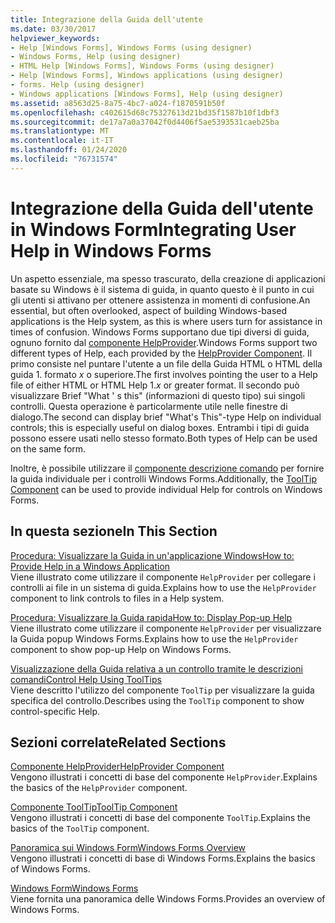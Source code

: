 ```yaml
---
title: Integrazione della Guida dell'utente
ms.date: 03/30/2017
helpviewer_keywords:
- Help [Windows Forms], Windows Forms (using designer)
- Windows Forms, Help (using designer)
- HTML Help [Windows Forms], Windows Forms (using designer)
- Help [Windows Forms], Windows applications (using designer)
- forms. Help (using designer)
- Windows applications [Windows Forms], Help (using designer)
ms.assetid: a8563d25-8a75-4bc7-a024-f1870591b50f
ms.openlocfilehash: c402615d68c75327613d21bd35f1587b10f1dbf3
ms.sourcegitcommit: de17a7a0a37042f0d4406f5ae5393531caeb25ba
ms.translationtype: MT
ms.contentlocale: it-IT
ms.lasthandoff: 01/24/2020
ms.locfileid: "76731574"
---
```

# <a name="integrating-user-help-in-windows-forms"></a><span data-ttu-id="a8a77-102">Integrazione della Guida dell'utente in Windows Form</span><span class="sxs-lookup"><span data-stu-id="a8a77-102">Integrating User Help in Windows Forms</span></span>
<span data-ttu-id="a8a77-103">Un aspetto essenziale, ma spesso trascurato, della creazione di applicazioni basate su Windows è il sistema di guida, in quanto questo è il punto in cui gli utenti si attivano per ottenere assistenza in momenti di confusione.</span><span class="sxs-lookup"><span data-stu-id="a8a77-103">An essential, but often overlooked, aspect of building Windows-based applications is the Help system, as this is where users turn for assistance in times of confusion.</span></span> <span data-ttu-id="a8a77-104">Windows Forms supportano due tipi diversi di guida, ognuno fornito dal [componente HelpProvider](../controls/helpprovider-component-windows-forms.md).</span><span class="sxs-lookup"><span data-stu-id="a8a77-104">Windows Forms support two different types of Help, each provided by the [HelpProvider Component](../controls/helpprovider-component-windows-forms.md).</span></span> <span data-ttu-id="a8a77-105">Il primo consiste nel puntare l'utente a un file della Guida HTML o HTML della guida 1. formato *x* o superiore.</span><span class="sxs-lookup"><span data-stu-id="a8a77-105">The first involves pointing the user to a Help file of either HTML or HTML Help 1.*x* or greater format.</span></span> <span data-ttu-id="a8a77-106">Il secondo può visualizzare Brief "What ' s this" (informazioni di questo tipo) sui singoli controlli. Questa operazione è particolarmente utile nelle finestre di dialogo.</span><span class="sxs-lookup"><span data-stu-id="a8a77-106">The second can display brief "What's This"-type Help on individual controls; this is especially useful on dialog boxes.</span></span> <span data-ttu-id="a8a77-107">Entrambi i tipi di guida possono essere usati nello stesso formato.</span><span class="sxs-lookup"><span data-stu-id="a8a77-107">Both types of Help can be used on the same form.</span></span>  
  
 <span data-ttu-id="a8a77-108">Inoltre, è possibile utilizzare il [componente descrizione comando](../controls/tooltip-component-windows-forms.md) per fornire la guida individuale per i controlli Windows Forms.</span><span class="sxs-lookup"><span data-stu-id="a8a77-108">Additionally, the [ToolTip Component](../controls/tooltip-component-windows-forms.md) can be used to provide individual Help for controls on Windows Forms.</span></span>  
  
## <a name="in-this-section"></a><span data-ttu-id="a8a77-109">In questa sezione</span><span class="sxs-lookup"><span data-stu-id="a8a77-109">In This Section</span></span>  
 [<span data-ttu-id="a8a77-110">Procedura: Visualizzare la Guida in un'applicazione Windows</span><span class="sxs-lookup"><span data-stu-id="a8a77-110">How to: Provide Help in a Windows Application</span></span>](how-to-provide-help-in-a-windows-application.md)  
 <span data-ttu-id="a8a77-111">Viene illustrato come utilizzare il componente `HelpProvider` per collegare i controlli ai file in un sistema di guida.</span><span class="sxs-lookup"><span data-stu-id="a8a77-111">Explains how to use the `HelpProvider` component to link controls to files in a Help system.</span></span>  
  
 [<span data-ttu-id="a8a77-112">Procedura: Visualizzare la Guida rapida</span><span class="sxs-lookup"><span data-stu-id="a8a77-112">How to: Display Pop-up Help</span></span>](how-to-display-pop-up-help.md)  
 <span data-ttu-id="a8a77-113">Viene illustrato come utilizzare il componente `HelpProvider` per visualizzare la Guida popup Windows Forms.</span><span class="sxs-lookup"><span data-stu-id="a8a77-113">Explains how to use the `HelpProvider` component to show pop-up Help on Windows Forms.</span></span>  
  
 [<span data-ttu-id="a8a77-114">Visualizzazione della Guida relativa a un controllo tramite le descrizioni comandi</span><span class="sxs-lookup"><span data-stu-id="a8a77-114">Control Help Using ToolTips</span></span>](control-help-using-tooltips.md)  
 <span data-ttu-id="a8a77-115">Viene descritto l'utilizzo del componente `ToolTip` per visualizzare la guida specifica del controllo.</span><span class="sxs-lookup"><span data-stu-id="a8a77-115">Describes using the `ToolTip` component to show control-specific Help.</span></span>  
  
## <a name="related-sections"></a><span data-ttu-id="a8a77-116">Sezioni correlate</span><span class="sxs-lookup"><span data-stu-id="a8a77-116">Related Sections</span></span>  
 [<span data-ttu-id="a8a77-117">Componente HelpProvider</span><span class="sxs-lookup"><span data-stu-id="a8a77-117">HelpProvider Component</span></span>](../controls/helpprovider-component-windows-forms.md)  
 <span data-ttu-id="a8a77-118">Vengono illustrati i concetti di base del componente `HelpProvider`.</span><span class="sxs-lookup"><span data-stu-id="a8a77-118">Explains the basics of the `HelpProvider` component.</span></span>  
  
 [<span data-ttu-id="a8a77-119">Componente ToolTip</span><span class="sxs-lookup"><span data-stu-id="a8a77-119">ToolTip Component</span></span>](../controls/tooltip-component-windows-forms.md)  
 <span data-ttu-id="a8a77-120">Vengono illustrati i concetti di base del componente `ToolTip`.</span><span class="sxs-lookup"><span data-stu-id="a8a77-120">Explains the basics of the `ToolTip` component.</span></span>  
  
 [<span data-ttu-id="a8a77-121">Panoramica sui Windows Form</span><span class="sxs-lookup"><span data-stu-id="a8a77-121">Windows Forms Overview</span></span>](../windows-forms-overview.md)  
 <span data-ttu-id="a8a77-122">Vengono illustrati i concetti di base di Windows Forms.</span><span class="sxs-lookup"><span data-stu-id="a8a77-122">Explains the basics of Windows Forms.</span></span>  
  
 [<span data-ttu-id="a8a77-123">Windows Form</span><span class="sxs-lookup"><span data-stu-id="a8a77-123">Windows Forms</span></span>](../index.md)  
 <span data-ttu-id="a8a77-124">Viene fornita una panoramica delle Windows Forms.</span><span class="sxs-lookup"><span data-stu-id="a8a77-124">Provides an overview of Windows Forms.</span></span>
